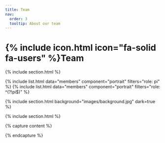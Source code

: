 ```yaml
---
title: Team
nav:
  order: 3
  tooltip: About our team
---
```


# {% include icon.html icon="fa-solid fa-users" %}Team



{% include section.html %}

{% include list.html data="members" component="portrait" filters="role: pi" %}
{% include list.html data="members" component="portrait" filters="role: ^(?!pi$)" %}

{% include section.html background="images/background.jpg" dark=true %}



{% include section.html %}

{% capture content %}


{% endcapture %}


